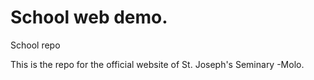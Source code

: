 # School web demo.
School repo


This is the repo for the official website of St. Joseph's Seminary -Molo.

